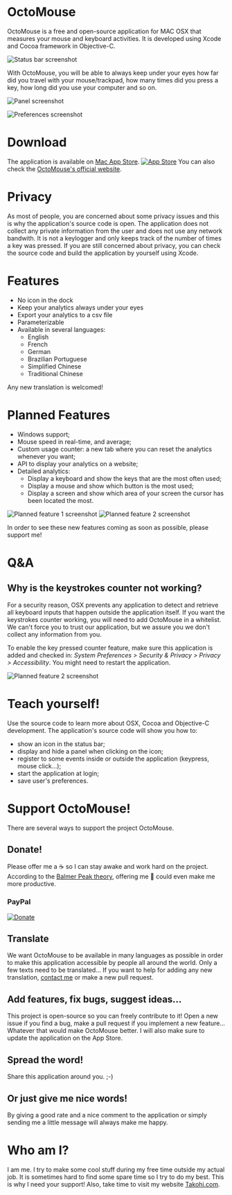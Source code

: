 # OctoMouse

OctoMouse is a free and open-source application for MAC OSX that measures your mouse and keyboard activities.
It is developed using Xcode and Cocoa framework in Objective-C.

 ![Status bar screenshot](http://octomouse.takohi.com/images/screenshots/screen-1.png)

With OctoMouse, you will be able to always keep under your eyes how far did you travel with your mouse/trackpad, how many times did you press a key, how long did you use your computer and so on.

![Panel screenshot](http://octomouse.takohi.com/images/screenshots/screen-2.png)

![Preferences screenshot](http://octomouse.takohi.com/images/screenshots/screen-3.png)

# Download

The application is available on [Mac App Store](https://itunes.apple.com/us/app/octomouse/id1101621241?ls=1&mt=12).
[![App Store](http://octomouse.takohi.com/images/macappstore.png)](https://itunes.apple.com/us/app/octomouse/id1101621241?ls=1&mt=12)
You can also check the [OctoMouse's official website](https://Takohi-Jona.github.io/OctoMouse).

# Privacy

As most of people, you are concerned about some privacy issues and this is why the application's source code is open. The application does not collect any private information from the user and does not use any network bandwith. It is not a keylogger and only keeps track of the number of times a key was pressed.
If you are still concerned about privacy, you can check the source code and build the application by yourself using Xcode.

# Features

* No icon in the dock
* Keep your analytics always under your eyes
* Export your analytics to a csv file
* Parameterizable
* Available in several languages:
    * English
    * French
    * German
    * Brazilian Portuguese
    * Simplified Chinese
    * Traditional Chinese

Any new translation is welcomed!

# Planned Features

* Windows support;
* Mouse speed in real-time, and average;
* Custom usage counter: a new tab where you can reset the analytics whenever you want;
* API to display your analytics on a website;
* Detailed analytics:
    * Display a keyboard and show the keys that are the most often used;
    * Display a mouse and show which button is the most used;
    * Display a screen and show which area of your screen the cursor has been located the most.

![Planned feature 1 screenshot](http://octomouse.takohi.com/images/screenshots/planned-1.png)
![Planned feature 2 screenshot](http://octomouse.takohi.com/images/screenshots/planned-2.png)

In order to see these new features coming as soon as possible, please support me!

# Q&A

## Why is the keystrokes counter not working?

For a security reason, OSX prevents any application to detect and retrieve all keyboard inputs that happen outside the application itself. If you want the keystrokes counter working, you will need to add OctoMouse in a whitelist. We can't force you to trust our application, but we assure you we don't collect any information from you.

To enable the key pressed counter feature, make sure this application is added and checked in: _System Preferences > Security & Privacy > Privacy > Accessibility_. You might need to restart the application.

![Planned feature 2 screenshot](http://octomouse.takohi.com/images/privacy_screen.png)

# Teach yourself!
Use the source code to learn more about OSX, Cocoa and Objective-C development.
The application's source code will show you how to:
* show an icon in the status bar;
* display and hide a panel when clicking on the icon;
* register to some events inside or outside the application (keypress, mouse click...);
* start the application at login;
* save user's preferences.

# Support OctoMouse!
There are several ways to support the project OctoMouse.

## Donate!
Please offer me a :coffee: so I can stay awake and work hard on the project.
According to the [Balmer Peak theory](https://xkcd.com/323/), offering me :beer: could even make me more productive.
### PayPal
[![Donate](https://www.paypalobjects.com/webstatic/en_US/btn/btn_donate_cc_147x47.png)](https://www.paypal.com/cgi-bin/webscr?cmd=_s-xclick&hosted_button_id=GBPR95PCSZSMC)

## Translate
We want OctoMouse to be available in many languages as possible in order to make this application accessible by people all around the world. Only a few texts need to be translated...
If you want to help for adding any new translation, [contact me](contact@takohi.com) or make a new pull request.

## Add features, fix bugs, suggest ideas...
This project is open-source so you can freely contribute to it! Open a new issue if you find a bug, make a pull request if you implement a new feature... Whatever that would make OctoMouse better. I will also make sure to update the application on the App Store.

## Spread the word!
Share this application around you. ;-)

## Or just give me nice words!
By giving a good rate and a nice comment to the application or simply sending me a little message will always make me happy.

# Who am I?
I am me. I try to make some cool stuff during my free time outside my actual job. It is sometimes hard to find some spare time so I try to do my best. This is why I need your support!
Also, take time to visit my website [Takohi.com](http://www.takohi.com).

